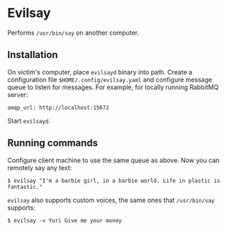 # Evilsay

Performs `/usr/bin/say` on another computer.

## Installation

On victim's computer, place `evilsayd` binary into path. Create a configuration file `$HOME/.config/evilsay.yaml` and configure message queue to listen for messages. For example, for locally running RabbitMQ server:

```
amqp_url: http://localhost:15672
```

Start `evilsayd`.


## Running commands

Configure client machine to use the same queue as above. Now you can remotely say any text:

```
$ evilsay "I'm a barbie girl, in a barbie world. Life in plastic is fantastic."
```

`evilsay` also supports custom voices, the same ones that `/usr/bin/say` supports:

```
$ evilsay -v Yuri Give me your money
```
